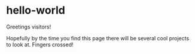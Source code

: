 # hello-world

Greetings visitors!

Hopefully by the time you find this page there will be several cool projects to look at. Fingers crossed!
